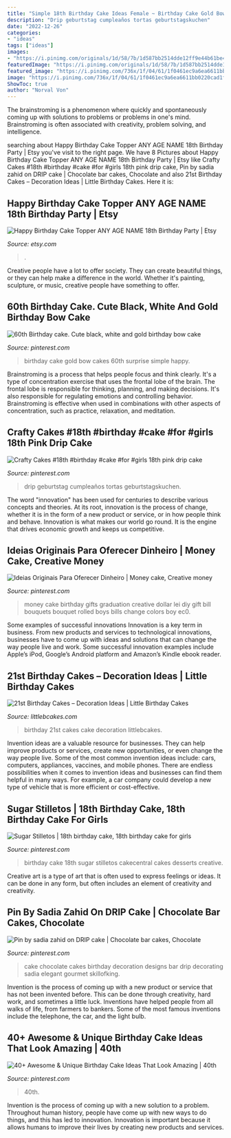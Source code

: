 ```yaml
---
title: "Simple 18th Birthday Cake Ideas Female ~ Birthday Cake Gold Bow Cakes 60th Surprise Simple Happy"
description: "Drip geburtstag cumpleaños tortas geburtstagskuchen"
date: "2022-12-26"
categories:
- "ideas"
tags: ["ideas"]
images:
- "https://i.pinimg.com/originals/1d/58/7b/1d587bb2514dde12ff9e44b61be496b5.jpg"
featuredImage: "https://i.pinimg.com/originals/1d/58/7b/1d587bb2514dde12ff9e44b61be496b5.jpg"
featured_image: "https://i.pinimg.com/736x/1f/04/61/1f0461ec9a6ea6611bb0220cad1f78a9.jpg"
image: "https://i.pinimg.com/736x/1f/04/61/1f0461ec9a6ea6611bb0220cad1f78a9.jpg"
ShowToc: true
author: "Norval Von"
---
```



The brainstroming is a phenomenon where quickly and spontaneously coming up with solutions to problems or problems in one's mind. Brainstroming is often associated with creativity, problem solving, and intelligence.

	

		
searching about Happy Birthday Cake Topper ANY AGE NAME 18th Birthday Party | Etsy you've visit to the right page. We have 8 Pictures about Happy Birthday Cake Topper ANY AGE NAME 18th Birthday Party | Etsy like Crafty Cakes #18th #birthday #cake #for #girls 18th pink drip cake, Pin by sadia zahid on DRIP cake | Chocolate bar cakes, Chocolate and also 21st Birthday Cakes – Decoration Ideas | Little Birthday Cakes. Here it is:
		
    
## Happy Birthday Cake Topper ANY AGE NAME 18th Birthday Party | Etsy

<img loading=lazy src="https://i.etsystatic.com/10691448/r/il/d3e8ca/1641255567/il_794xN.1641255567_jfex.jpg" onerror="this.onerror=null;this.src='https://tse4.mm.bing.net/th?id=OIP.dcl_6ET820yxVYWHDZe9VAHaJQ&amp;pid=15.1';" alt="Happy Birthday Cake Topper ANY AGE NAME 18th Birthday Party | Etsy">

_Source: etsy.com_

>. 

	

Creative people have a lot to offer society. They can create beautiful things, or they can help make a difference in the world. Whether it's painting, sculpture, or music, creative people have something to offer.

    
## 60th Birthday Cake. Cute Black, White And Gold Birthday Bow Cake

<img loading=lazy src="https://i.pinimg.com/736x/69/3e/a3/693ea39e8f226ade9a7cbb8fb43e7044--bow-cakes--birthday.jpg" onerror="this.onerror=null;this.src='https://tse1.mm.bing.net/th?id=OIP.8cLlODlHX0nSU-ev_11f7gHaNL&amp;pid=15.1';" alt="60th Birthday cake. Cute black, white and gold birthday bow cake">

_Source: pinterest.com_

>birthday cake gold bow cakes 60th surprise simple happy. 

	

Brainstroming is a process that helps people focus and think clearly. It's a type of concentration exercise that uses the frontal lobe of the brain. The frontal lobe is responsible for thinking, planning, and making decisions. It's also responsible for regulating emotions and controlling behavior. Brainstroming is effective when used in combinations with other aspects of concentration, such as practice, relaxation, and meditation.

    
## Crafty Cakes #18th #birthday #cake #for #girls 18th Pink Drip Cake

<img loading=lazy src="https://i.pinimg.com/736x/54/90/2d/54902dd1c935199d32f75647f601c838.jpg" onerror="this.onerror=null;this.src='https://tse3.mm.bing.net/th?id=OIP.8UwlRkgkiz4Uq9UotCa4uQHaLX&amp;pid=15.1';" alt="Crafty Cakes #18th #birthday #cake #for #girls 18th pink drip cake">

_Source: pinterest.com_

>drip geburtstag cumpleaños tortas geburtstagskuchen. 

	

The word "innovation" has been used for centuries to describe various concepts and theories. At its root, innovation is the process of change, whether it is in the form of a new product or service, or in how people think and behave. Innovation is what makes our world go round. It is the engine that drives economic growth and keeps us competitive.

    
## Ideias Originais Para Oferecer Dinheiro | Money Cake, Creative Money

<img loading=lazy src="https://i.pinimg.com/736x/aa/b6/79/aab679bb24614459c53471610de832d1--money-cake-th-birthday.jpg" onerror="this.onerror=null;this.src='https://tse2.mm.bing.net/th?id=OIP.28qIgJnmloygDZHByJtRIAHaJ6&amp;pid=15.1';" alt="Ideias Originais Para Oferecer Dinheiro | Money cake, Creative money">

_Source: pinterest.com_

>money cake birthday gifts graduation creative dollar lei diy gift bill bouquets bouquet rolled boys bills change colors boy ec0. 

	

Some examples of successful innovations
Innovation is a key term in business. From new products and services to technological innovations, businesses have to come up with ideas and solutions that can change the way people live and work. Some successful innovation examples include Apple’s iPod, Google’s Android platform and Amazon’s Kindle ebook reader.

    
## 21st Birthday Cakes – Decoration Ideas | Little Birthday Cakes

<img loading=lazy src="http://www.littlebcakes.com/wp-content/uploads/2014/02/Images-of-21st-Birthday-Cakes.jpg" onerror="this.onerror=null;this.src='https://tse2.mm.bing.net/th?id=OIP.7ceUCD8BGLXEkUFyYyEfdAHaJ4&amp;pid=15.1';" alt="21st Birthday Cakes – Decoration Ideas | Little Birthday Cakes">

_Source: littlebcakes.com_

>birthday 21st cakes cake decoration littlebcakes. 

	

Invention ideas are a valuable resource for businesses. They can help improve products or services, create new opportunities, or even change the way people live. Some of the most common invention ideas include: cars, computers, appliances, vaccines, and mobile phones. There are endless possibilities when it comes to invention ideas and businesses can find them helpful in many ways. For example, a car company could develop a new type of vehicle that is more efficient or cost-effective.

    
## Sugar Stilletos | 18th Birthday Cake, 18th Birthday Cake For Girls

<img loading=lazy src="https://i.pinimg.com/originals/1d/58/7b/1d587bb2514dde12ff9e44b61be496b5.jpg" onerror="this.onerror=null;this.src='https://tse1.mm.bing.net/th?id=OIP.NmYZgWh2lPSRIYBc0JZxuQHaKP&amp;pid=15.1';" alt="Sugar Stilletos | 18th birthday cake, 18th birthday cake for girls">

_Source: pinterest.com_

>birthday cake 18th sugar stilletos cakecentral cakes desserts creative. 

	

Creative art is a type of art that is often used to express feelings or ideas. It can be done in any form, but often includes an element of creativity and creativity.

    
## Pin By Sadia Zahid On DRIP Cake | Chocolate Bar Cakes, Chocolate

<img loading=lazy src="https://i.pinimg.com/originals/e3/f7/ce/e3f7ce58b637ef6168c3fe838aea6381.jpg" onerror="this.onerror=null;this.src='https://tse1.mm.bing.net/th?id=OIP.6xCDrzXl54pLa7z7vq0gtAHaJ4&amp;pid=15.1';" alt="Pin by sadia zahid on DRIP cake | Chocolate bar cakes, Chocolate">

_Source: pinterest.com_

>cake chocolate cakes birthday decoration designs bar drip decorating sadia elegant gourmet skillofking. 

	

Invention is the process of coming up with a new product or service that has not been invented before. This can be done through creativity, hard work, and sometimes a little luck. Inventions have helped people from all walks of life, from farmers to bankers. Some of the most famous inventions include the telephone, the car, and the light bulb.

    
## 40+ Awesome &amp; Unique Birthday Cake Ideas That Look Amazing | 40th

<img loading=lazy src="https://i.pinimg.com/736x/1f/04/61/1f0461ec9a6ea6611bb0220cad1f78a9.jpg" onerror="this.onerror=null;this.src='https://tse4.mm.bing.net/th?id=OIP.WkEnQv8p_uDgtsnE4PmqJAHaOA&amp;pid=15.1';" alt="40+ Awesome &amp; Unique Birthday Cake Ideas That Look Amazing | 40th">

_Source: pinterest.com_

>40th. 

	

Invention is the process of coming up with a new solution to a problem. Throughout human history, people have come up with new ways to do things, and this has led to innovation. Innovation is important because it allows humans to improve their lives by creating new products and services.

